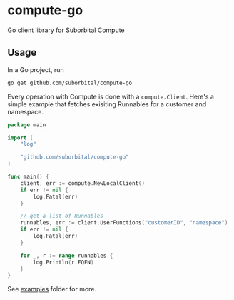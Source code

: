 # compute-go
Go client library for Suborbital Compute

## Usage

In a Go project, run
```bash
go get github.com/suborbital/compute-go
```

Every operation with Compute is done with a `compute.Client`. Here's a simple example that fetches exisiting Runnables for a customer and namespace.

```go
package main

import (
    "log"

    "github.com/suborbital/compute-go"
)

func main() {
    client, err := compute.NewLocalClient()
    if err != nil {
        log.Fatal(err)
    }

    // get a list of Runnables
    runnables, err := client.UserFunctions("customerID", "namespace")
    if err != nil {
        log.Fatal(err)
    }

    for _, r := range runnables {
        log.Println(r.FQFN)
    }
}
```

See [examples](examples/) folder for more.
